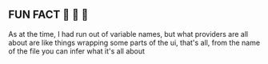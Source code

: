 ## FUN FACT 🤣 🤣 🤣 
As at the time, I had run out of variable names, but what providers are all about are like things wrapping some parts of the ui,
that's all, from the name of the file you can infer what it's all about